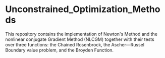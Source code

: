# Unconstrained_Optimization_Methods
This repository contains the implementation of Newton's Method and the nonlinear conjugate Gradient Method (NLCGM) together with their tests over three functions: the Chained Rosenbrock, the Ascher—Russel Boundary value problem, and the Broyden Function.
